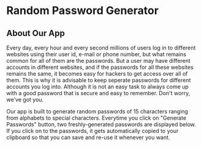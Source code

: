 # Random Password Generator

## About Our App

Every day, every hour and every second millions of users log in to different websites using their user id, e-mail or phone number, but what remains common for all of them are the passwords. But a user may have different accounts in different websites, and if the passwords for all these websites remains the same, it becomes easy for hackers to get access over all of them. This is why it is advisable to keep seperate passwords for different accounts you log into. Although it is not an easy task to always come up with a good password that is secure and easy to remember. Don't worry, we've got you.

Our app is built to generate random passwords of 15 characters ranging from alphabets to special characters. Everytime you click on "Generate Passwords" button, two freshly-generated passwords are displayed below. If you click on to the passwords, it gets automatically copied to your clipboard so that you can save and re-use it whenever you want.